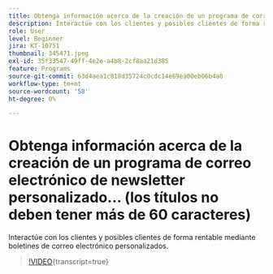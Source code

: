 ```yaml
---
title: Obtenga información acerca de la creación de un programa de correo electrónico de newsletter personalizado... (los títulos no deben tener más de 60 caracteres)
description: Interactúe con los clientes y posibles clientes de forma rentable mediante boletines de correo electrónico personalizados.
role: User
level: Beginner
jira: KT-10751
thumbnail: 345471.jpeg
exl-id: 35f33547-49ff-4e2e-a4b8-2cf8aa21d385
feature: Programs
source-git-commit: 63d4aea1c818d35724c0cdc14e69ea00eb06b4a0
workflow-type: tm+mt
source-wordcount: '58'
ht-degree: 0%

---
```


# Obtenga información acerca de la creación de un programa de correo electrónico de newsletter personalizado... (los títulos no deben tener más de 60 caracteres)

Interactúe con los clientes y posibles clientes de forma rentable mediante boletines de correo electrónico personalizados.

>[!VIDEO](https://video.tv.adobe.com/v/345471/?quality=12&learn=on){transcript=true}
